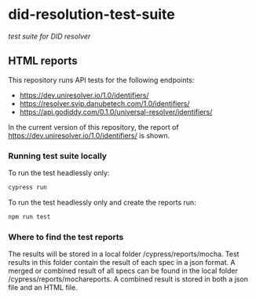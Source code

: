# did-resolution-test-suite
_test suite for DID resolver_

## HTML reports

This repository runs API tests for the following endpoints:
- https://dev.uniresolver.io/1.0/identifiers/
- https://resolver.svip.danubetech.com/1.0/identifiers/
- https://api.godiddy.com/0.1.0/universal-resolver/identifiers/

In the current version of this repository, the report of https://dev.uniresolver.io/1.0/identifiers/ is shown. 

### Running test suite locally

To run the test headlessly only:
```markdown
cypress run
```

To run the test headlessly only and create the reports run: 

```markdown
npm run test
```


### Where to find the test reports
The results will be stored in a local folder /cypress/reports/mocha. Test results in this folder contain the result of each spec in a json format. A merged or combined result of all specs can be found in the local folder /cypress/reports/mochareports. A combined result is stored in both a json file and an HTML file. 

